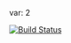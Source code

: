 var: 2

[![Build Status](https://travis-ci.org/ri6719/deposit-calc.svg?branch=master)](https://travis-ci.org/ri6719/deposit-calc)
